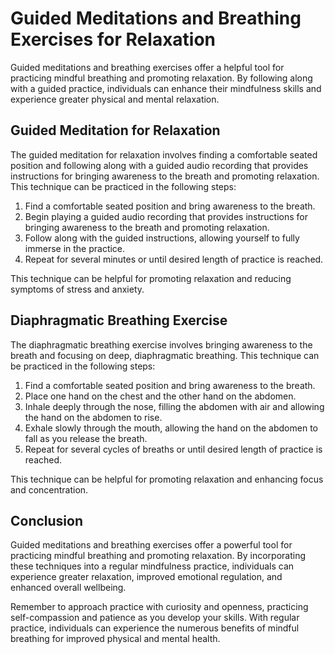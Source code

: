 Guided Meditations and Breathing Exercises for Relaxation
====================================================================================================================

Guided meditations and breathing exercises offer a helpful tool for practicing mindful breathing and promoting relaxation. By following along with a guided practice, individuals can enhance their mindfulness skills and experience greater physical and mental relaxation.

Guided Meditation for Relaxation
--------------------------------

The guided meditation for relaxation involves finding a comfortable seated position and following along with a guided audio recording that provides instructions for bringing awareness to the breath and promoting relaxation. This technique can be practiced in the following steps:

1. Find a comfortable seated position and bring awareness to the breath.
2. Begin playing a guided audio recording that provides instructions for bringing awareness to the breath and promoting relaxation.
3. Follow along with the guided instructions, allowing yourself to fully immerse in the practice.
4. Repeat for several minutes or until desired length of practice is reached.

This technique can be helpful for promoting relaxation and reducing symptoms of stress and anxiety.

Diaphragmatic Breathing Exercise
--------------------------------

The diaphragmatic breathing exercise involves bringing awareness to the breath and focusing on deep, diaphragmatic breathing. This technique can be practiced in the following steps:

1. Find a comfortable seated position and bring awareness to the breath.
2. Place one hand on the chest and the other hand on the abdomen.
3. Inhale deeply through the nose, filling the abdomen with air and allowing the hand on the abdomen to rise.
4. Exhale slowly through the mouth, allowing the hand on the abdomen to fall as you release the breath.
5. Repeat for several cycles of breaths or until desired length of practice is reached.

This technique can be helpful for promoting relaxation and enhancing focus and concentration.

Conclusion
----------

Guided meditations and breathing exercises offer a powerful tool for practicing mindful breathing and promoting relaxation. By incorporating these techniques into a regular mindfulness practice, individuals can experience greater relaxation, improved emotional regulation, and enhanced overall wellbeing.

Remember to approach practice with curiosity and openness, practicing self-compassion and patience as you develop your skills. With regular practice, individuals can experience the numerous benefits of mindful breathing for improved physical and mental health.
